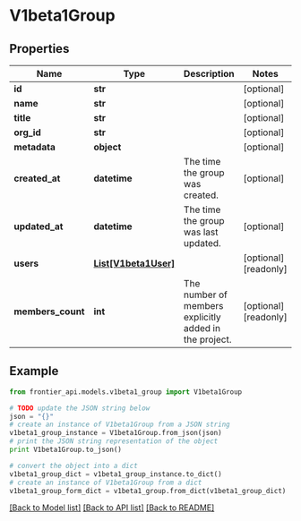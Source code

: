 # V1beta1Group


## Properties
Name | Type | Description | Notes
------------ | ------------- | ------------- | -------------
**id** | **str** |  | [optional] 
**name** | **str** |  | [optional] 
**title** | **str** |  | [optional] 
**org_id** | **str** |  | [optional] 
**metadata** | **object** |  | [optional] 
**created_at** | **datetime** | The time the group was created. | [optional] 
**updated_at** | **datetime** | The time the group was last updated. | [optional] 
**users** | [**List[V1beta1User]**](V1beta1User.md) |  | [optional] [readonly] 
**members_count** | **int** | The number of members explicitly added in the project. | [optional] [readonly] 

## Example

```python
from frontier_api.models.v1beta1_group import V1beta1Group

# TODO update the JSON string below
json = "{}"
# create an instance of V1beta1Group from a JSON string
v1beta1_group_instance = V1beta1Group.from_json(json)
# print the JSON string representation of the object
print V1beta1Group.to_json()

# convert the object into a dict
v1beta1_group_dict = v1beta1_group_instance.to_dict()
# create an instance of V1beta1Group from a dict
v1beta1_group_form_dict = v1beta1_group.from_dict(v1beta1_group_dict)
```
[[Back to Model list]](../README.md#documentation-for-models) [[Back to API list]](../README.md#documentation-for-api-endpoints) [[Back to README]](../README.md)


